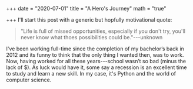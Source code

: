 +++
date = "2020-07-01"
title = "A Hero's Journey"
math = "true"

+++
I'll start this post with a generic but hopfully motivational quote:

> "Life is full of missed opportunities, especially if you don't try,
> you'll never know what thoes possibilities could be."---unknown

I've been working full-time since the completion of my bachelor’s back in 2012 and its funny to think that the only thing I wanted then, was to work. Now, having worked for all these years---school wasn’t so bad (minus the lack of $). As luck would have it, some say a recession is an excellent time to study and learn a new skill. In my case, it's Python and the world of computer science.